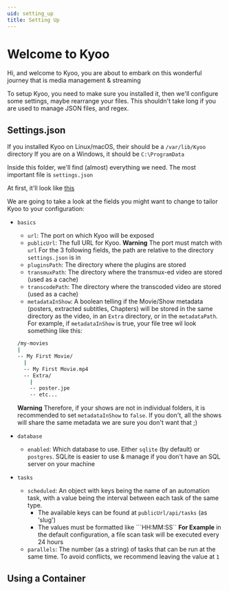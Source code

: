 ```yaml
---
uid: setting_up
title: Setting Up
---
```


# Welcome to Kyoo

Hi, and welcome to Kyoo, you are about to embark on this wonderful journey that is media management & streaming

To setup Kyoo, you need to make sure you installed it, then we'll configure some settings, maybe rearrange your files. This shouldn't take long if you are used to manage JSON files, and regex.

## Settings.json

If you installed Kyoo on Linux/macOS, their should be a ```/var/lib/Kyoo``` directory
If you are on a Windows, it should be ```C:\ProgramData```

Inside this folder, we'll find (almost) everything we need. The most important file is ```settings.json```

At first, it'll look like [this](https://github.com/AnonymusRaccoon/Kyoo/blob/master/src/Kyoo.Host.Generic/settings.json)

We are going to take a look at the fields you might want to change to tailor Kyoo to your configuration:

- ```basics```
  - ```url```: The port on which Kyoo will be exposed
  - ```publicUrl```: The full URL for Kyoo. **Warning** The port must match with ```url```
  For the 3 following fields, the path are relative to the directory ```settings.json``` is in
  - ```pluginsPath```: The directory where the plugins are stored
  - ```transmuxPath```: The directory where the transmux-ed video are stored (used as a cache)
  - ```transcodePath```: The directory where the transcoded video are stored (used as a cache)
  - ```metadataInShow```: A boolean telling if the Movie/Show metadata (posters, extracted subtitles, Chapters) will be stored in the same directory as the video, in an ```Extra``` directory, or in the ```metadataPath```.
  For example, if ```metadataInShow``` is true, your file tree wil look something like this:
  
  ```bash
  /my-movies
  |
  -- My First Movie/
    |
    -- My First Movie.mp4
    -- Extra/
      |
      -- poster.jpe
      -- etc...
  ```

  **Warning** Therefore, if your shows are not in individual folders, it is recommended to set ```metadataInShow``` to ```false```. If you don't, all the shows will share the same metadata we are sure you don't want that ;)

- ```database```
  - ```enabled```: Which database to use. Either ```sqlite``` (by default) or ```postgres```. SQLite is easier to use & manage if you don't have an SQL server on your machine

- ```tasks```
  - ```scheduled```: An object with keys being the name of an automation task, with a value being the interval between each task of the same type.
    - The available keys can be found at ```publicUrl/api/tasks``` (as 'slug')
    - The values must be formatted like ```HH:MM:SS``
    **For Example** in the default configuration, a file scan task will be executed every 24 hours
  - ```parallels```: The number (as a string) of tasks that can be run at the same time. To avoid conflicts, we recommend leaving the value at ```1```

## Using a Container